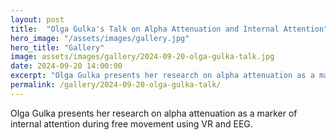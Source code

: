 ```yaml
---
layout: post
title:  "Olga Gulka's Talk on Alpha Attenuation and Internal Attention"
hero_image: "/assets/images/gallery.jpg"
hero_title: "Gallery"
image: assets/images/gallery/2024-09-20-olga-gulka-talk.jpg
date: 2024-09-20 14:00:00
excerpt: "Olga Gulka presents her research on alpha attenuation as a marker of internal attention during free movement using VR and EEG."
permalink: /gallery/2024-09-20-olga-gulka-talk/
---
```

Olga Gulka presents her research on alpha attenuation as a marker of internal attention during free movement using VR and EEG.